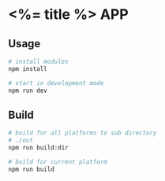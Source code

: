 # <%= title %> APP

## Usage

```bash
# install modules
npm install

# start in development mode
npm run dev
```

## Build

```bash
# build for all platforms to sub directory
# ./out
npm run build:dir

# build for current platform
npm run build
```
